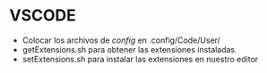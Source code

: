 # VSCODE

- Colocar los archivos de *config* en .config/Code/User/
- getExtensions.sh para obtener las extensiones instaladas
- setExtensions.sh para instalar las extensiones en nuestro editor
